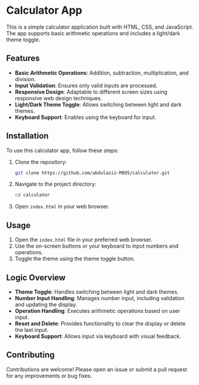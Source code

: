 # Calculator App

This is a simple calculator application built with HTML, CSS, and JavaScript. The app supports basic arithmetic operations and includes a light/dark theme toggle.

## Features

- **Basic Arithmetic Operations**: Addition, subtraction, multiplication, and division.
- **Input Validation**: Ensures only valid inputs are processed.
- **Responsive Design**: Adaptable to different screen sizes using responsive web design techniques.
- **Light/Dark Theme Toggle**: Allows switching between light and dark themes.
- **Keyboard Support**: Enables using the keyboard for input.

## Installation

To use this calculator app, follow these steps:

1. Clone the repository:
    ```sh
    git clone https://github.com/abdulaziz-M895/calculator.git
    ```

2. Navigate to the project directory:
    ```sh
    cd calculator
    ```

3. Open `index.html` in your web browser.

## Usage

1. Open the `index.html` file in your preferred web browser.
2. Use the on-screen buttons or your keyboard to input numbers and operations.
3. Toggle the theme using the theme toggle button.

## Logic Overview

- **Theme Toggle**: Handles switching between light and dark themes.
- **Number Input Handling**: Manages number input, including validation and updating the display.
- **Operation Handling**: Executes arithmetic operations based on user input.
- **Reset and Delete**: Provides functionality to clear the display or delete the last input.
- **Keyboard Support**: Allows input via keyboard with visual feedback.

## Contributing

Contributions are welcome! Please open an issue or submit a pull request for any improvements or bug fixes.
